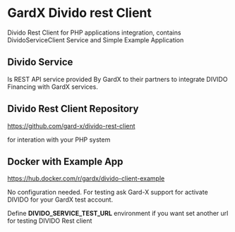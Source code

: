 # GardX Divido rest Client
Divido Rest Client for PHP applications integration, 
contains DividoServiceClient Service and Simple Example Application

## Divido Service
Is REST API service provided By GardX to their partners to integrate DIVIDO Financing 
with GardX services.


## Divido Rest Client Repository

https://github.com/gard-x/divido-rest-client

for interation with your PHP system

## Docker with Example App

https://hub.docker.com/r/gardx/divido-client-example

No configuration needed. For testing ask Gard-X support for activate DIVIDO for your GardX test account.
 
Define  **DIVIDO_SERVICE_TEST_URL** environment if you want set another url for testing DIVIDO Rest client 